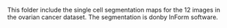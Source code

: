 This folder include the single cell segmentation maps for the 12 images in the ovarian cancer dataset. The segmentation is donby InForm software.

